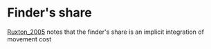# Finder's share

[Ruxton_2005](papers/Ruxton_2005.md) notes that the finder's share is an implicit integration of movement cost